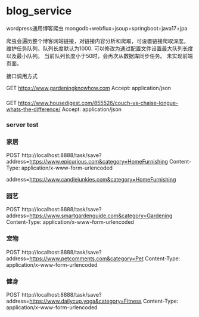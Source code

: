 # blog_service
wordpress通用博客爬虫
mongodb+webflux+jsoup+springboot+java17+jpa

爬虫会遍历整个博客网站链接，对链接内容分析和爬取，可设置链接爬取深度。
维护任务队列，队列长度默认为1000.
可以修改为通过配置文件设置最大队列长度以及最小队列。
当前队列长度小于50时，会再次从数据库同步任务。
未实现前端页面。

接口调用方式

GET https://www.gardeningknowhow.com
Accept: application/json
###
GET https://www.housedigest.com/855526/couch-vs-chaise-longue-whats-the-difference/
Accept: application/json


### server test


### 家居
POST http://localhost:8888/task/save?address=https://www.epicurious.com&category=HomeFurnishing
Content-Type: application/x-www-form-urlencoded

address=https://www.candlejunkies.com&category=HomeFurnishing

### 园艺
POST http://localhost:8888/task/save?address=https://www.smartgardenguide.com&category=Gardening
Content-Type: application/x-www-form-urlencoded

### 宠物
POST http://localhost:8888/task/save?address=https://www.petcomments.com&category=Pet
Content-Type: application/x-www-form-urlencoded

### 健身
POST http://localhost:8888/task/save?address=https://www.dailycup.yoga&category=Fitness
Content-Type: application/x-www-form-urlencoded


